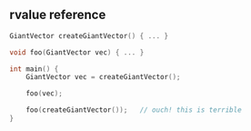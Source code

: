 <h2>rvalue reference</h2>

```c++
GiantVector createGiantVector() { ... }

void foo(GiantVector vec) { ... }

int main() {
	GiantVector vec = createGiantVector();

	foo(vec);

	foo(createGiantVector());	// ouch! this is terrible
}
```

<aside class="notes">
</aside>
